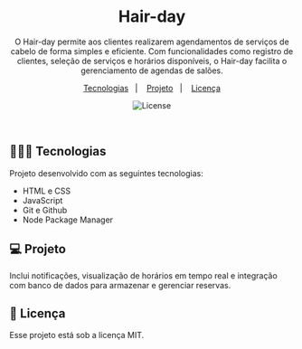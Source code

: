 <h1 align="center"> Hair-day </h1>

<p align="center">
O Hair-day permite aos clientes realizarem agendamentos de serviços de cabelo de forma simples e eficiente. Com funcionalidades como registro de clientes, seleção de serviços e horários disponíveis, o Hair-day facilita o gerenciamento de agendas de salões.
</p>

<p align="center">
  <a href="#-tecnologias">Tecnologias</a>&nbsp;&nbsp;&nbsp;|&nbsp;&nbsp;&nbsp;
  <a href="#-projeto">Projeto</a>&nbsp;&nbsp;&nbsp;|&nbsp;&nbsp;&nbsp;
  <a href="#memo-licença">Licença</a>
</p>

<p align="center">
  <img alt="License" src="">
</p>

<br>

## 🧑🏻‍💻 Tecnologias

Projeto desenvolvido com as seguintes tecnologias:

- HTML e CSS
- JavaScript
- Git e Github
- Node Package Manager

## 💻 Projeto

Inclui notificações, visualização de horários em tempo real e integração com banco de dados para armazenar e gerenciar reservas.

## :memo: Licença

Esse projeto está sob a licença MIT.
